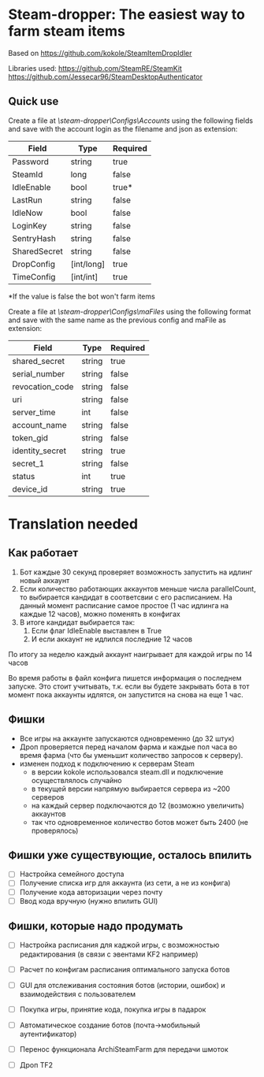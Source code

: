 # Steam-dropper: The easiest way to farm steam items

Based on https://github.com/kokole/SteamItemDropIdler

Libraries used:
https://github.com/SteamRE/SteamKit
https://github.com/Jessecar96/SteamDesktopAuthenticator

## Quick use

Create a file at *\steam-dropper\Configs\Accounts* using the following fields and save with the account login as the filename and json as extension:

Field | Type | Required
------|------|---------
Password | string | true
SteamId | long | false
IdleEnable | bool | true*
LastRun | string | false
IdleNow | bool | false
LoginKey | string | false
SentryHash | string | false
SharedSecret | string | false
DropConfig | [int/long] | true
TimeConfig | [int/int] | true

*If the value is false the bot won't farm items

Create a file at *\steam-dropper\Configs\maFiles* using the following format and save with the same name as the previous config and maFile as extension:

Field | Type | Required
------|------|---------
shared_secret | string | true
serial_number | string | false
revocation_code | string | false
uri | string | false
server_time | int | false
account_name | string | false
token_gid | string | false
identity_secret | string | true
secret_1 | string | false
status | int | true
device_id | string | true


# Translation needed

## Как работает

1. Бот каждые 30 секунд проверяет возможность запустить на идлинг новый аккаунт 
1. Если количество работающих аккаунтов меньше числа parallelCount, то выбирается кандидат в  соответсвии с его расписанием. На данный момент расписание самое простое (1 час идлинга на каждые 12 часов), можно поменять в конфигах
1. В итоге кандидат выбирается так:
   1. Если флаг IdleEnable выставлен в True
   1. И если аккаунт не идлился последние 12 часов

По итогу за неделю каждый аккаунт наигрывает для каждой игры по 14 часов

Во время работы в файл конфига пишется информация о последнем запуске. Это стоит учитывать, т.к. если вы будете закрывать бота в тот момент пока аккаунты идлятся, он запустится на снова на еще 1 час.
  
## Фишки
- Все игры на аккаунте запускаются одновременно (до 32 штук)
- Дроп проверяется перед началом фарма и каждые пол часа во время фарма (что бы уменьшит количество запросов к серверу).
- изменен подход к подключению к серверам Steam
  - в версии kokole использовался steam.dll и подключение осуществлялось случайно
  - в текущей версии напрямую выбирается сервера из ~200 серверов 
  - на каждый сервер подключаются до 12 (возможно увеличить) аккаунтов
  - так что одновременное количество ботов может быть 2400 (не проверялось)
  
 ## Фишки уже существующие, осталось впилить
 - [ ] Настройка семейного доступа
 - [ ] Получение списка игр для аккаунта (из сети, а не из конфига)
 - [ ] Получение кода авторизации через почту
 - [ ] Ввод кода вручную (нужно впилить GUI)
 
 ## Фишки, которые надо продумать
 - [ ] Настройка расписания для каджой игры, с возможностью редактирования (в связи с эвентами KF2 например)
 - [ ] Расчет по конфигам расписания оптимального запуска ботов
 - [ ] GUI для отслеживания состояния ботов (истории, ошибок) и взаимодействия с пользователем
 - [ ] Покупка игры, принятие кода, покупка игры в падарок 
 - [ ] Автоматическое создание ботов (почта->мобильный аутентификатор)
 - [ ] Перенос функционала ArchiSteamFarm для передачи шмоток 
 - [ ] Дроп TF2


  
